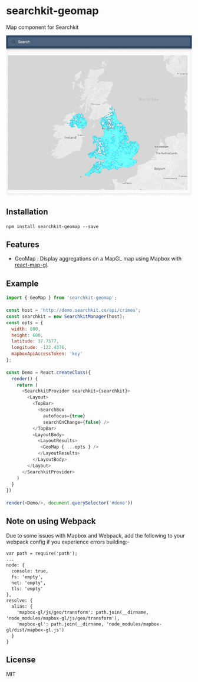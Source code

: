 # searchkit-geomap

Map component for Searchkit

![searchkit-geomap](https://github.com/gaving/searchkit-geomap/raw/master/site/1.gif)

## Installation

`npm install searchkit-geomap --save`

## Features

- GeoMap : Display aggregations on a MapGL map using Mapbox with [react-map-gl](https://github.com/uber/react-map-gl).

## Example

```javascript
import { GeoMap } from 'searchkit-geomap';

const host = 'http://demo.searchkit.co/api/crimes';
const searchkit = new SearchkitManager(host);
const opts = {
  width: 800,
  height: 600,
  latitude: 37.7577,
  longitude: -122.4376,
  mapboxApiAccessToken: 'key'
};

const Demo = React.createClass({
  render() {
    return (
      <SearchkitProvider searchkit={searchkit}>
        <Layout>
          <TopBar>
            <SearchBox
              autofocus={true}
              searchOnChange={false} />
          </TopBar>
          <LayoutBody>
            <LayoutResults>
             <GeoMap { ...opts } /> 
            </LayoutResults>
          </LayoutBody>
        </Layout>
      </SearchkitProvider>
    )
  }
})

render(<Demo/>, document.querySelector('#demo'))
```

## Note on using Webpack

Due to some issues with Mapbox and Webpack, add the following to your webpack
config if you experience errors building:-

    var path = require('path');
    ...
    node: {
      console: true,
      fs: 'empty',
      net: 'empty',
      tls: 'empty'
    },
    resolve: {
      alias: {
        'mapbox-gl/js/geo/transform': path.join(__dirname, 'node_modules/mapbox-gl/js/geo/transform'),
        'mapbox-gl': path.join(__dirname, 'node_modules/mapbox-gl/dist/mapbox-gl.js')
      }
    }

## License

MIT
